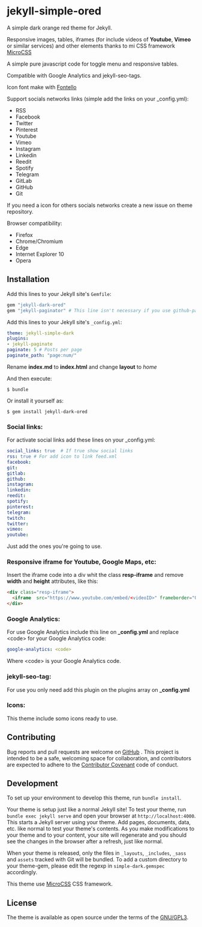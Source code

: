 # jekyll-simple-ored

A simple dark orange red theme for Jekyll.

Responsive images, tables, iframes (for include videos of **Youtube**, **Vimeo** or similar services) and other elements thanks to mi CSS framework [MicroCSS](https://son-link.github.io/microcss/)

A simple pure javascript code for toggle menu and responsive tables.

Compatible with Google Analytics and jekyll-seo-tags.

Icon font make with [Fontello](http://fontello.com/)

Support socials networks links (simple add the links on your _config.yml):

* RSS
* Facebook
* Twitter
* Pinterest
* Youtube
* Vimeo
* Instagram
* Linkedin
* Reedit
* Spotify
* Telegram
* GitLab
* GitHub
* Git

If you need a icon for others socials networks create a new issue on theme repository.

Browser compatibility:

* Firefox
* Chrome/Chromium
* Edge
* Internet Explorer 10
* Opera

## Installation

Add this lines to your Jekyll site's `Gemfile`:

```ruby
gem "jekyll-dark-ored"
gem "jekyll-paginator" # This line isn't necessary if you use github-pages
```

Add this lines to your Jekyll site's `_config.yml`:

```yaml
theme: jekyll-simple-dark
plugins:
- jekyll-paginate
paginate: 5 # Posts per page
paginate_path: "page:num/"
```

Rename **index.md** to **index.html** and change **layout** to *home*

And then execute:

    $ bundle

Or install it yourself as:

    $ gem install jekyll-dark-ored

### Social links:

For activate social links add these lines on your _config.yml:

```yaml
social_links: true  # If true show social links
rss: true # For add icon to link feed.xml
facebook:
git:
gitlab:
github:
instagram:
linkedin:
reedit:
spotify:
pinterest:
telegram:
twitch:
twitter:
vimeo:
youtube:
```
Just add the ones you're going to use.

### Responsive iframe for Youtube, Google Maps, etc:

Insert the iframe code into a div whit the class **resp-iframe** and remove **width** and **height** attributes, like this:

```html
<div class="resp-iframe">
  <iframe  src="https://www.youtube.com/embed/<videoID>" frameborder="0" allow="autoplay; encrypted-media" allowfullscreen></iframe>
</div>
```

### Google Analytics:
For use Google Analytics include this line  on **_config.yml** and replace &lt;code> for your Google Analytics code:

```yaml
google-analytics: <code>
```
Where &lt;code> is your Google Analytics code.

### jekyll-seo-tag:
For use you only need add this plugin on the plugins array on **_config.yml**

### Icons:
This theme include somo icons ready to use.



## Contributing

Bug reports and pull requests are welcome on [GitHub](https://github.com/son-link/jekyll-dark-ored)
. This project is intended to be a safe, welcoming space for collaboration, and contributors are expected to adhere to the [Contributor Covenant](http://contributor-covenant.org) code of conduct.

## Development

To set up your environment to develop this theme, run `bundle install`.

Your theme is setup just like a normal Jekyll site! To test your theme, run `bundle exec jekyll serve` and open your browser at `http://localhost:4000`. This starts a Jekyll server using your theme. Add pages, documents, data, etc. like normal to test your theme's contents. As you make modifications to your theme and to your content, your site will regenerate and you should see the changes in the browser after a refresh, just like normal.

When your theme is released, only the files in `_layouts`, `_includes`, `_sass` and `assets` tracked with Git will be bundled.
To add a custom directory to your theme-gem, please edit the regexp in `simple-dark.gemspec` accordingly.

This theme use [MicroCSS](https://son-link.github.io/microcss/index.html) CSS framework.

## License

The theme is available as open source under the terms of the [GNU/GPL3](https://opensource.org/licenses/GPL-3.0).